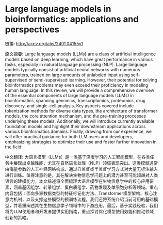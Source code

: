 # Large language models in bioinformatics: applications and perspectives

链接: http://arxiv.org/abs/2401.04155v1

原文摘要:
Large language models (LLMs) are a class of artificial intelligence models
based on deep learning, which have great performance in various tasks,
especially in natural language processing (NLP). Large language models
typically consist of artificial neural networks with numerous parameters,
trained on large amounts of unlabeled input using self-supervised or
semi-supervised learning. However, their potential for solving bioinformatics
problems may even exceed their proficiency in modeling human language. In this
review, we will provide a comprehensive overview of the essential components of
large language models (LLMs) in bioinformatics, spanning genomics,
transcriptomics, proteomics, drug discovery, and single-cell analysis. Key
aspects covered include tokenization methods for diverse data types, the
architecture of transformer models, the core attention mechanism, and the
pre-training processes underlying these models. Additionally, we will introduce
currently available foundation models and highlight their downstream
applications across various bioinformatics domains. Finally, drawing from our
experience, we will offer practical guidance for both LLM users and developers,
emphasizing strategies to optimize their use and foster further innovation in
the field.

中文翻译:
大语言模型（LLMs）是一类基于深度学习的人工智能模型，在各类任务中展现出卓越性能，尤其在自然语言处理（NLP）领域表现突出。这类模型通常由海量参数的人工神经网络构成，通过自监督或半监督学习方式对大量无标注输入进行训练。值得注意的是，其在解决生物信息学问题上的潜力甚至可能超越对人类语言的建模能力。本文综述将全面梳理大语言模型在生物信息学中的核心应用要素，涵盖基因组学、转录组学、蛋白质组学、药物发现及单细胞分析等领域。重点内容包括：面向多源数据类型的特征标记化方法、Transformer模型架构、核心注意力机制，以及支撑这些模型的预训练流程。我们还将系统介绍当前可用的基础模型，并着重阐述其在生物信息学子领域中的下游应用。最后，基于实践经验，我们将为LLM使用者和开发者提供实用指南，重点探讨优化模型使用效能和推动领域创新的策略。
